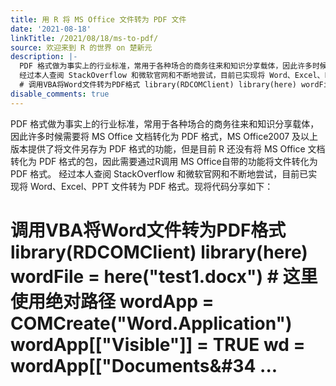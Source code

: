 ```yaml
---
title: 用 R 将 MS Office 文件转为 PDF 文件
date: '2021-08-18'
linkTitle: /2021/08/18/ms-to-pdf/
source: 欢迎来到 R 的世界 on 楚新元
description: |-
  PDF 格式做为事实上的行业标准，常用于各种场合的商务往来和知识分享载体，因此许多时候需要将 MS Office 文档转化为 PDF 格式，MS Office2007 及以上版本提供了将文件另存为 PDF 格式的功能，但是目前 R 还没有将 MS Office 文档转化为 PDF 格式的包，因此需要通过R调用 MS Office自带的功能将文件转化为 PDF 格式。
  经过本人查阅 StackOverflow 和微软官网和不断地尝试，目前已实现将 Word、Excel、PPT 文件转为 PDF 格式。现将代码分享如下：
  # 调用VBA将Word文件转为PDF格式 library(RDCOMClient) library(here) wordFile = here(&#34;test1.docx&#34;) # 这里使用绝对路径 wordApp = COMCreate(&#34;Word.Application&#34;) wordApp[[&#34;Visible&#34;]] = TRUE wd = wordApp[[&#34;Documents&#34 ...
disable_comments: true
---
```

PDF 格式做为事实上的行业标准，常用于各种场合的商务往来和知识分享载体，因此许多时候需要将 MS Office 文档转化为 PDF 格式，MS Office2007 及以上版本提供了将文件另存为 PDF 格式的功能，但是目前 R 还没有将 MS Office 文档转化为 PDF 格式的包，因此需要通过R调用 MS Office自带的功能将文件转化为 PDF 格式。
经过本人查阅 StackOverflow 和微软官网和不断地尝试，目前已实现将 Word、Excel、PPT 文件转为 PDF 格式。现将代码分享如下：
# 调用VBA将Word文件转为PDF格式 library(RDCOMClient) library(here) wordFile = here(&#34;test1.docx&#34;) # 这里使用绝对路径 wordApp = COMCreate(&#34;Word.Application&#34;) wordApp[[&#34;Visible&#34;]] = TRUE wd = wordApp[[&#34;Documents&#34 ...